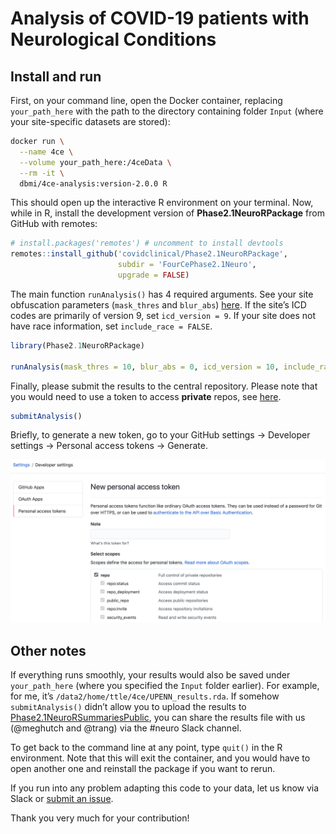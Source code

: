 Analysis of COVID-19 patients with Neurological Conditions
================

## Install and run

First, on your command line, open the Docker container, replacing
`your_path_here` with the path to the directory containing folder
`Input` (where your site-specific datasets are stored):

``` bash
docker run \
  --name 4ce \
  --volume your_path_here:/4ceData \
  --rm -it \
  dbmi/4ce-analysis:version-2.0.0 R
```

This should open up the interactive R environment on your terminal. Now,
while in R, install the development version of **Phase2.1NeuroRPackage**
from GitHub with remotes:

``` r
# install.packages('remotes') # uncomment to install devtools
remotes::install_github('covidclinical/Phase2.1NeuroRPackage',
                        subdir = 'FourCePhase2.1Neuro',
                        upgrade = FALSE)
```

The main function `runAnalysis()` has 4 required arguments. See your
site obfuscation parameters (`mask_thres` and `blur_abs`)
[here](https://docs.google.com/spreadsheets/d/1Xl9juDBXt86P3xQtsoTaBl2zPl1BIiAG9DI3Rotyqp8/edit#gid=212461777).
If the site’s ICD codes are primarily of version 9, set
`icd_version = 9`. If your site does not have race information, set
`include_race = FALSE`.

``` r
library(Phase2.1NeuroRPackage)

runAnalysis(mask_thres = 10, blur_abs = 0, icd_version = 10, include_race = TRUE)
```

Finally, please submit the results to the central repository. Please
note that you would need to use a token to access **private** repos, see
[here](https://docs.github.com/en/github/authenticating-to-github/creating-a-personal-access-token).

``` r
submitAnalysis()
```

Briefly, to generate a new token, go to your GitHub settings -&gt;
Developer settings -&gt; Personal access tokens -&gt; Generate.

![](images/token.png)

## Other notes

If everything runs smoothly, your results would also be saved under
`your_path_here` (where you specified the `Input` folder earlier). For
example, for me, it’s `/data2/home/ttle/4ce/UPENN_results.rda`. If
somehow `submitAnalysis()` didn’t allow you to upload the results to
[Phase2.1NeuroRSummariesPublic](https://github.com/covidclinical/Phase2.1NeuroRSummariesPublic),
you can share the results file with us (@meghutch and @trang) via the
\#neuro Slack channel.

To get back to the command line at any point, type `quit()` in the R
environment. Note that this will exit the container, and you would have
to open another one and reinstall the package if you want to rerun.

If you run into any problem adapting this code to your data, let us know
via Slack or [submit an
issue](https://github.com/covidclinical/Phase2.1NeuroRPackage/issues/new).

Thank you very much for your contribution!
